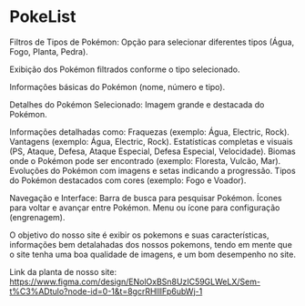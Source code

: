 # PokeList

Filtros de Tipos de Pokémon:
Opção para selecionar diferentes tipos (Água, Fogo, Planta, Pedra).

Exibição dos Pokémon filtrados conforme o tipo selecionado.

Informações básicas do Pokémon (nome, número e tipo).

Detalhes do Pokémon Selecionado:
Imagem grande e destacada do Pokémon.

Informações detalhadas como:
Fraquezas (exemplo: Água, Electric, Rock).
Vantagens (exemplo: Água, Electric, Rock).
Estatísticas completas e visuais (PS, Ataque, Defesa, Ataque Especial, Defesa Especial, Velocidade).
Biomas onde o Pokémon pode ser encontrado (exemplo: Floresta, Vulcão, Mar).
Evoluções do Pokémon com imagens e setas indicando a progressão.
Tipos do Pokémon destacados com cores (exemplo: Fogo e Voador).

Navegação e Interface:
Barra de busca para pesquisar Pokémon.
Ícones para voltar e avançar entre Pokémon.
Menu ou ícone para configuração (engrenagem).

O objetivo do nosso site é exibir os pokemons e suas características, informações bem detalahadas dos nossos pokemons, tendo em mente que o site tenha uma boa qualidade de imagens, e um bom desempenho no site.

Link da planta de nosso site: https://www.figma.com/design/ENolOxBSn8UzIC59GLWeLX/Sem-t%C3%ADtulo?node-id=0-1&t=8gcrRHllIFp6ubWj-1
